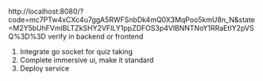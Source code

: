 http://localhost:8080/?code=mc7PTw4xCXc4u7ggA5RWFSnbDk4mQ0X3MqPoo5kmU8n_N&state=M2Y5bUhFVmlBLTZkSHY2VFlLY1ppZDFOS3p4VlBNNTNoY1RRaEtIY2pVSQ%3D%3D
verify in backend or frontend

1. Integrate go socket for quiz taking
2. Complete immersive ui, make it standard
3. Deploy service
